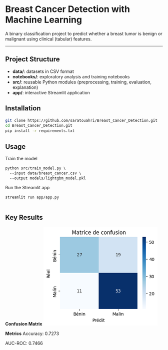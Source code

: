 # Breast Cancer Detection with Machine Learning

A binary classification project to predict whether a breast tumor is benign or malignant using clinical (tabular) features.

---
## Project Structure
- **data/**: datasets in CSV format  
- **notebooks/**: exploratory analysis and training notebooks  
- **src/**: reusable Python modules (preprocessing, training, evaluation, explanation)  
- **app/**: interactive Streamlit application  

## Installation

```bash
git clone https://github.com/saratouahri/Breast_Cancer_Detection.git
cd Breast_Cancer_Detection.git
pip install -r requirements.txt
```
## Usage
Train the model

```
python src/train_model.py \
  --input data/breast_cancer.csv \
  --output models/lightgbm_model.pkl

```
Run the Streamlit app
```
streamlit run app/app.py


```
## Key Results
**Confusion Matrix**
![Confusion matrix of the model](app/cm.png)


**Metrics**
Accuracy: 0.7273

AUC-ROC: 0.7466